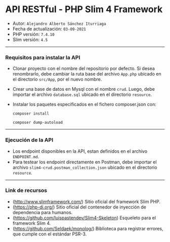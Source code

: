 # API RESTful - PHP Slim 4 Framework
- Autor: `Alejandro Alberto Sánchez Iturriaga`
- Fecha de actualización: `03-09-2021`
- PHP versión: `7.4.10`
- Slim versión: `4.5`

___
### Requisitos para instalar la API
- Clonar proyecto con el nombre del repositorio por defecto. Si desea renombrarlo, debe cambiar la ruta base del archivo `App.php` ubicado en el directorio `src/App`, por el nuevo nombre.
- Crear una base de datos en Mysql con el nombre `crud`. Luego, debe importar el archivo `database.sql` ubicado en el directorio `resource`.
- Instalar los paquetes especificados en el fichero composer.json con:

	```text
	composer install
	```
	```text
	composer dump-autoload
	```

___
### Ejecución de la API
- Los endpoint disponibles en la API, estan definidos en el archivo `ENDPOINT.md`.
- Para testear los endpoint directamente en Postman, debe importar el archivo `slim4-crud.postman_collection.json` ubicado en el directorio `resource`.

___
### Link de recursos
- (http://www.slimframework.com/)  Sitio oficial del framework Slim PHP.
- (https://php-di.org/)  Sitio oficial del contenedor de inyección de dependencia para humanos.
- (https://github.com/luispastendev/Slim4-Skeleton)  Esqueleto para el framework Slim 4.
- (https://github.com/Seldaek/monolog/)  Biblioteca para registrar errores, que cumple con el estándar PSR-3.